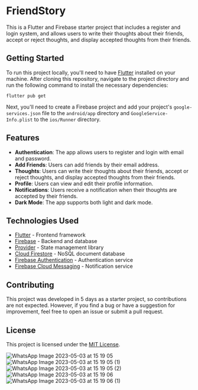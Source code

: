 # FriendStory

This is a Flutter and Firebase starter project that includes a register and login system, and allows users to write their thoughts about their friends, accept or reject thoughts, and display accepted thoughts from their friends. 

## Getting Started

To run this project locally, you'll need to have [Flutter](https://flutter.dev/docs/get-started/install) installed on your machine. After cloning this repository, navigate to the project directory and run the following command to install the necessary dependencies:

```
flutter pub get
```

Next, you'll need to create a Firebase project and add your project's `google-services.json` file to the `android/app` directory and `GoogleService-Info.plist` to the `ios/Runner` directory.

## Features

- **Authentication**: The app allows users to register and login with email and password. 
- **Add Friends**: Users can add friends by their email address.
- **Thoughts**: Users can write their thoughts about their friends, accept or reject thoughts, and display accepted thoughts from their friends.
- **Profile**: Users can view and edit their profile information.
- **Notifications**: Users receive a notification when their thoughts are accepted by their friends.
- **Dark Mode**: The app supports both light and dark mode.

## Technologies Used

- [Flutter](https://flutter.dev/) - Frontend framework
- [Firebase](https://firebase.google.com/) - Backend and database
- [Provider](https://pub.dev/packages/provider) - State management library
- [Cloud Firestore](https://firebase.google.com/products/firestore) - NoSQL document database
- [Firebase Authentication](https://firebase.google.com/products/auth) - Authentication service
- [Firebase Cloud Messaging](https://firebase.google.com/products/cloud-messaging) - Notification service




## Contributing

This project was developed in 5 days as a starter project, so contributions are not expected. However, if you find a bug or have a suggestion for improvement, feel free to open an issue or submit a pull request.

## License

This project is licensed under the [MIT License](https://opensource.org/licenses/MIT).


![WhatsApp Image 2023-05-03 at 15 19 05](https://user-images.githubusercontent.com/58625563/235930474-013b3ad4-58db-418a-94f1-57aa024b0fd2.jpeg)
![WhatsApp Image 2023-05-03 at 15 19 05 (1)](https://user-images.githubusercontent.com/58625563/235930503-25f8811c-9d7b-48b7-a5e0-5b5f79f33218.jpeg)
![WhatsApp Image 2023-05-03 at 15 19 05 (2)](https://user-images.githubusercontent.com/58625563/235930522-205b73af-9b2b-46d1-bf22-e1af669887e0.jpeg)
![WhatsApp Image 2023-05-03 at 15 19 06](https://user-images.githubusercontent.com/58625563/235930537-56c8ff64-8e6c-4905-b208-afb95467c9fb.jpeg)
![WhatsApp Image 2023-05-03 at 15 19 06 (1)](https://user-images.githubusercontent.com/58625563/235930547-f7bb50aa-28ed-44f5-a1a3-456f9baa8e45.jpeg)
